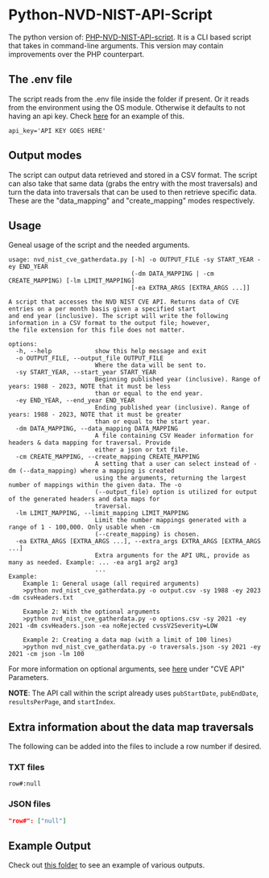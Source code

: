 # Python-NVD-NIST-API-Script
The python version of: [PHP-NVD-NIST-API-script](https://github.com/adiazsoriano/PHP-NVD-NIST-API-script). It is a CLI based script that takes in command-line arguments. This version may contain improvements over the PHP counterpart.

## The .env file
The script reads from the .env file inside the folder if present. Or it reads from the environment using the OS module. Otherwise it defaults to not having an api key. Check [here](.env) for an example of this.
```dotenv
api_key='API KEY GOES HERE'
```

## Output modes
The script can output data retrieved and stored in a CSV format. The script can also take that same data (grabs the entry with the most traversals) and turn the data into traversals that can be used to then retrieve specific data. These are the "data_mapping" and "create_mapping" modes respectively. 

## Usage
Geneal usage of the script and the needed arguments.
```
usage: nvd_nist_cve_gatherdata.py [-h] -o OUTPUT_FILE -sy START_YEAR -ey END_YEAR
                                  (-dm DATA_MAPPING | -cm CREATE_MAPPING) [-lm LIMIT_MAPPING]
                                  [-ea EXTRA_ARGS [EXTRA_ARGS ...]]

A script that accesses the NVD NIST CVE API. Returns data of CVE entries on a per month basis given a specified start
and end year (inclusive). The script will write the following information in a CSV format to the output file; however,
the file extension for this file does not matter.

options:
  -h, --help            show this help message and exit
  -o OUTPUT_FILE, --output_file OUTPUT_FILE
                        Where the data will be sent to.
  -sy START_YEAR, --start_year START_YEAR
                        Beginning published year (inclusive). Range of years: 1988 - 2023, NOTE that it must be less
                        than or equal to the end year.
  -ey END_YEAR, --end_year END_YEAR
                        Ending published year (inclusive). Range of years: 1988 - 2023, NOTE that it must be greater
                        than or equal to the start year.
  -dm DATA_MAPPING, --data_mapping DATA_MAPPING
                        A file containing CSV Header information for headers & data mapping for traversal. Provide
                        either a json or txt file.
  -cm CREATE_MAPPING, --create_mapping CREATE_MAPPING
                        A setting that a user can select instead of -dm (--data_mapping) where a mapping is created
                        using the arguments, returning the largest number of mappings within the given data. The -o
                        (--output_file) option is utilized for output of the generated headers and data maps for
                        traversal.
  -lm LIMIT_MAPPING, --limit_mapping LIMIT_MAPPING
                        Limit the number mappings generated with a range of 1 - 100,000. Only usable when -cm
                        (--create_mapping) is chosen.
  -ea EXTRA_ARGS [EXTRA_ARGS ...], --extra_args EXTRA_ARGS [EXTRA_ARGS ...]
                        Extra arguments for the API URL, provide as many as needed. Example: ... -ea arg1 arg2 arg3
                        ...
Example:
    Example 1: General usage (all required arguments)
    >python nvd_nist_cve_gatherdata.py -o output.csv -sy 1988 -ey 2023 -dm csvHeaders.txt

    Example 2: With the optional arguments
    >python nvd_nist_cve_gatherdata.py -o options.csv -sy 2021 -ey 2021 -dm csvHeaders.json -ea noRejected cvssV2Severity=LOW

    Example 2: Creating a data map (with a limit of 100 lines)
    >python nvd_nist_cve_gatherdata.py -o traversals.json -sy 2021 -ey 2021 -cm json -lm 100
```
For more information on optional arguments, see [here](https://nvd.nist.gov/developers/vulnerabilities) under "CVE API" Parameters.

**NOTE**: The API call within the script already uses `pubStartDate`, `pubEndDate`, `resultsPerPage`, and `startIndex`.

## Extra information about the data map traversals
The following can be added into the files to include a row number if desired.
### TXT files
```
row#:null
```
### JSON files
```json
"row#": ["null"]
```

## Example Output
Check out [this folder](example_output/) to see an example of various outputs.